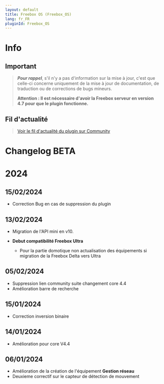 ```yaml
---
layout: default
title: Freebox OS (Freebox_OS)
lang: fr_FR
pluginId: Freebox_OS
---
```


# Info

## Important

> **_Pour rappel_**, s'il n'y a pas d'information sur la mise à jour, c'est que celle-ci concerne uniquement de la mise à jour de documentation, de traduction ou de corrections de bugs mineurs.
>
> **Attention : Il est nécessaire d'avoir la Freebox serveur en version 4.7 pour que le plugin fonctionne.**

## Fil d'actualité

> [Voir le fil d'actualité du plugin sur Community](https://community.jeedom.com/t/info-plugin-freebox-mise-a-jour-des-composants-de-la-delta-tiles-systeme/30673)

# Changelog BETA

# 2024

## 15/02/2024

- Correction Bug en cas de suppression du plugin

## 13/02/2024

- Migration de l'API mini en v10.

- **Debut compatibilité Freebox Ultra**
  
  - Pour la partie domotique non actualisation des équipements si migration de la Freebox Delta vers Ultra

## 05/02/2024

- Suppression lien community suite changement core 4.4
- Amélioration barre de recherche

## 15/01/2024

- Correction inversion binaire  

## 14/01/2024

- Amélioration pour core V4.4

## 06/01/2024

- Amélioration de la création de l'équipement **Gestion réseau**
- Deuxieme correctif sur le capteur de détection de mouvement